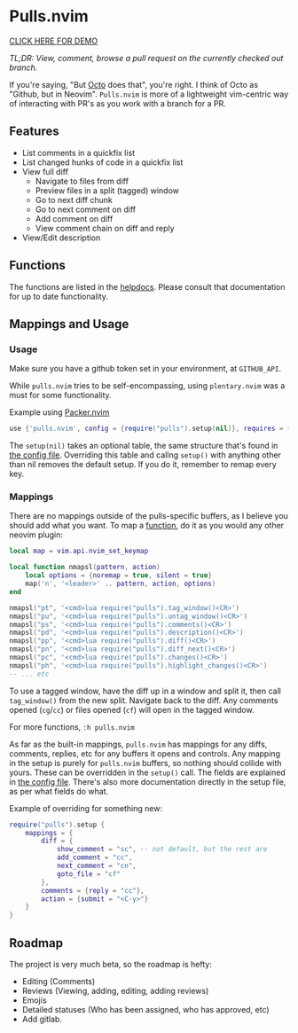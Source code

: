 # Pulls.nvim

[CLICK HERE FOR DEMO](https://youtu.be/dMYJFKe9A_8)

*TL;DR: View, comment, browse a pull request on the currently checked out branch.*

If you're saying, "But [Octo](https://github.com/pwntester/octo.nvim) does that", you're right. I think of Octo as "Github, but in Neovim". `Pulls.nvim` is more of a lightweight vim-centric way of interacting with PR's as you work with a branch for a PR.

## Features

- List comments in a quickfix list
- List changed hunks of code in a quickfix list
- View full diff
  - Navigate to files from diff
  - Preview files in a split (tagged) window
  - Go to next diff chunk
  - Go to next comment on diff
  - Add comment on diff
  - View comment chain on diff and reply
- View/Edit description

## Functions

The functions are listed in the [helpdocs](./doc/pulls.nvim.txt). Please consult that documentation for up to date functionality.

## Mappings and Usage

### Usage

Make sure you have a github token set in your environment, at `GITHUB_API`.

While `pulls.nvim` tries to be self-encompassing, using `plentary.nvim` was a must for some functionality.

Example using [Packer.nvim](https://github.com/wbthomason/packer.nvim)
```lua
use {'pulls.nvim', config = {require("pulls").setup(nil)}, requires = {'nvim-lua/plenary.nvim'}};
```

The `setup(nil)` takes an optional table, the same structure that's found in [the config file](./lua/pulls/config.lua). Overriding this table and callng `setup()` with anything other than nil removes the default setup. If you do it, remember to remap every key.

### Mappings

There are no mappings outside of the pulls-specific buffers, as I believe you should add what you want. To map a [function](#functions), do it as you would any other neovim plugin:

```lua
local map = vim.api.nvim_set_keymap

local function nmapsl(pattern, action)
    local options = {noremap = true, silent = true}
    map('n', '<leader>' .. pattern, action, options)
end

nmapsl("pt", '<cmd>lua require("pulls").tag_window()<CR>')
nmapsl("pu", '<cmd>lua require("pulls").untag_window()<CR>')
nmapsl("ps", '<cmd>lua require("pulls").comments()<CR>')
nmapsl("pd", '<cmd>lua require("pulls").description()<CR>')
nmapsl("pp", '<cmd>lua require("pulls").diff()<CR>')
nmapsl("pn", '<cmd>lua require("pulls").diff_next()<CR>')
nmapsl("pc", '<cmd>lua require("pulls").changes()<CR>')
nmapsl("ph", '<cmd>lua require("pulls").highlight_changes()<CR>')
-- ... etc
```

To use a tagged window, have the diff up in a window and split it, then call `tag_window()` from the new split. 
Navigate back to the diff. Any comments opened (`cg`/`cc`) or files opened (`cf`) will open in the tagged window.

For more functions, `:h pulls.nvim`

As far as the built-in mappings, `pulls.nvim` has mappings for any diffs, comments, replies, etc for any buffers it opens and controls. Any mapping in the setup is purely for `pulls.nvim` buffers, so nothing should collide with yours. These can be overridden in the `setup()` call. The fields are explained in [the config file](./lua/pulls/config.lua). There's also more documentation directly in the setup file, as per what fields do what.

Example of overriding for something new:

```lua
require("pulls").setup {
    mappings = {
        diff = {
            show_comment = "sc", -- not default, but the rest are
            add_comment = "cc",
            next_comment = "cn",
            goto_file = "cf"
        },
        comments = {reply = "cc"},
        action = {submit = "<C-y>"}
    }
}
```

## Roadmap

The project is very much beta, so the roadmap is hefty:

- Editing (Comments)
- Reviews (Viewing, adding, editing, adding reviews)
- Emojis
- Detailed statuses (Who has been assigned, who has approved, etc)
- Add gitlab.
